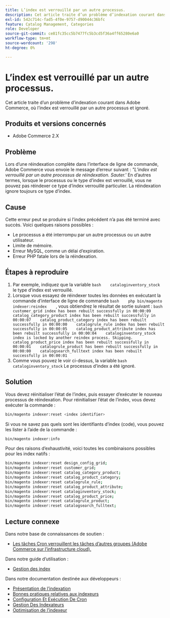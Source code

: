 ```yaml
---
title: L’index est verrouillé par un autre processus.
description: Cet article traite d’un problème d’indexation courant dans Adobe Commerce, où l’index est verrouillé par un autre processus et ignoré.
exl-id: 542c714c-fad5-4f0e-9757-d90044c36bfc
feature: Catalog Management, Categories
role: Developer
source-git-commit: ce81fc35cc5b7477fc5b3cd5f36a4ff65280e6a0
workflow-type: tm+mt
source-wordcount: '298'
ht-degree: 0%

---
```


# L’index est verrouillé par un autre processus.

Cet article traite d’un problème d’indexation courant dans Adobe Commerce, où l’index est verrouillé par un autre processus et ignoré.

## Produits et versions concernés

* Adobe Commerce 2.X

## Problème

Lors d’une réindexation complète dans l’interface de ligne de commande, Adobe Commerce vous envoie le message d’erreur suivant : *&quot;L’index est verrouillé par un autre processus de réindexation. Sauter.&#39;* En d’autres termes, lorsque le processus ou le type d’index est verrouillé, vous ne pouvez pas réindexer ce type d’index verrouillé particulier. La réindexation ignore toujours ce type d’index.

## Cause

Cette erreur peut se produire si l’index précédent n’a pas été terminé avec succès. Voici quelques raisons possibles :

* Le processus a été interrompu par un autre processus ou un autre utilisateur.
* Limite de mémoire.
* Erreur MySQL, comme un délai d’expiration.
* Erreur PHP fatale lors de la réindexation.

## Étapes à reproduire

1. Par exemple, indiquez que la variable    ```bash    cataloginventory_stock ```    le type d’index est verrouillé.
1. Lorsque vous essayez de réindexer toutes les données en exécutant la commande d’interface de ligne de commande    ```bash    php bin/magento indexer:reindex    ```, vous obtiendrez le résultat de sortie suivant :    ```bash    customer_grid index has been rebuilt successfully in 00:00:09    catalog_category_product index has been rebuilt successfully in 00:00:07    catalog_product_category index has been rebuilt successfully in 00:00:00    catalogrule_rule index has been rebuilt successfully in 00:00:05    catalog_product_attribute index has been rebuilt successfully in 00:00:04    cataloginventory_stock index is locked by another reindex process. Skipping.    catalog_product_price index has been rebuilt successfully in 00:00:01    catalogrule_product has been rebuilt successfully in 00:00:00    catalogsearch_fulltext index has been rebuilt successfully in 00:00:01    ```
1. Comme vous pouvez le voir ci-dessus, la variable    ```bash    cataloginventory_stock```    Le processus d’index a été ignoré.


## Solution

Vous devez réinitialiser l’état de l’index, puis essayer d’exécuter le nouveau processus de réindexation. Pour réinitialiser l’état de l’index, vous devez exécuter la commande :

```bash
bin/magento indexer:reset <index identifier>
```

Si vous ne savez pas quels sont les identifiants d’index (code), vous pouvez les lister à l’aide de la commande :

```bash
bin/magento indexer:info
```

Pour des raisons d’exhaustivité, voici toutes les combinaisons possibles pour les index natifs :

```bash
bin/magento indexer:reset design_config_grid;
bin/magento indexer:reset customer_grid;
bin/magento indexer:reset catalog_category_product;
bin/magento indexer:reset catalog_product_category;
bin/magento indexer:reset catalogrule_rule;
bin/magento indexer:reset catalog_product_attribute;
bin/magento indexer:reset cataloginventory_stock;
bin/magento indexer:reset catalog_product_price;
bin/magento indexer:reset catalogrule_product;
bin/magento indexer:reset catalogsearch_fulltext;
```


## Lecture connexe

Dans notre base de connaissances de soutien :

* [Les tâches Cron verrouillent les tâches d’autres groupes (Adobe Commerce sur l’infrastructure cloud).](/help/troubleshooting/miscellaneous/cron-tasks-lock-tasks-from-other-groups.md)

Dans notre guide d’utilisation :

* [Gestion des index](https://docs.magento.com/user-guide/system/index-management.html?itm_source=merchdocs&amp;itm_medium=search_page&amp;itm_campaign=federated_search&amp;itm_term=reindexing)

Dans notre documentation destinée aux développeurs :

* [Présentation de l’indexation](https://devdocs.magento.com/guides/v2.3/extension-dev-guide/indexing.html)
* [Bonnes pratiques relatives aux indexeurs](https://devdocs.magento.com/guides/v2.3/performance-best-practices/configuration.html#indexers)
* [Configuration Et Exécution De Cron](https://devdocs.magento.com/guides/v2.3/config-guide/cli/config-cli-subcommands-cron.html)
* [Gestion Des Indexateurs](https://devdocs.magento.com/guides/v2.3/config-guide/cli/config-cli-subcommands-index.html)
* [Optimisation de l’indexeur](https://devdocs.magento.com/guides/v2.3/extension-dev-guide/indexer-batch.html)
